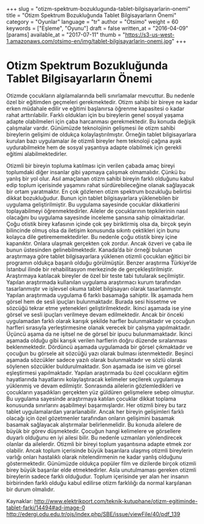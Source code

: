 +++
slug = "otizm-spektrum-bozuklugunda-tablet-bilgisayarlarin-onemi"
title = "Otizm Spektrum Bozukluğunda Tablet Bilgisayarların Önemi"
category = "Oyunlar"
language = "tr"
author = "Otsimo"
weight = 60
keywords = ["Eşleme", "Oyunu"]
draft = false
written_at = "2016-04-09"
[params]
available_at = "2017-07-11"
thumb = "https://s3-us-west-1.amazonaws.com/otsimo-en/img/tablet-bilgisayarlarin-onemi.jpg"
+++


# Otizm Spektrum Bozukluğunda Tablet Bilgisayarların Önemi

Otizmde çocukların algılamalarında belli sınırlamalar mevcuttur. Bu nedenle özel bir eğitimden geçmeleri gerekmektedir. Otizm sahibi bir bireye ne kadar erken müdahale edilir ve eğitimi başlanırsa öğrenme kapasitesi o kadar rahat arttırılabilir. Farklı oldukları için bu bireylerin genel sosyal yaşama adapte olabilmeleri için çaba harcanması gerekmektedir. Bu konuda değişik çalışmalar vardır. Günümüzde teknolojinin gelişmesi ile otizm sahibi bireylerin gelişimi de oldukça kolaylaştırılmıştır. Örneğin tablet bilgisayarlara kurulan bazı uygulamalar ile otizmli bireyler hem teknoloji çağına ayak uydurabilmekte hem de sosyal yaşantıya adapte olabilmek için gerekli eğitimi alabilmektedirler.

Otizmli bir bireyin topluma katılması için verilen çabada amaç bireyi toplumdaki diğer insanlar gibi yapmaya çalışmak olmamalıdır. Çünkü bu yanlış bir yol olur. Asıl amaçlanan otizm sahibi bireyin farklı olduğunu kabul edip toplum içerisinde yaşamını rahat sürdürebileceğine olanak sağlayacak bir ortam yaratmaktır. En çok gözlenen otizm spektrum bozukluğu belirtisi dikkat bozukluğudur. Bunun için tablet bilgisayarlara yüklenebilen bir uygulama geliştirilmiştir. Bu uygulama sayesinde çocuklar dikkatlerini toplayabilmeyi öğrenmektedirler. Aileler de çocuklarının tepkilerinin nasıl olacağını bu uygulama sayesinde inceleme şansına sahip olmaktadırlar. Çoğu otistik birey kafasının içinde çok şey biriktirmiş olsa da, birçok şeyin bilincinde olmuş olsa da iletişim konusunda sıkıntı çektikleri için bunu kolayca dile getirememektedirler. Bu nedenle çoğu otistik birey içine kapanıktır. Onlara ulaşmak gerçekten çok zordur. Ancak özveri ve çaba ile bunun üstesinden gelinebilmektedir. Kanada’da bir örneği bulunan araştırmaya göre tablet bilgisayarlara yüklenen otizmli çocukları eğitici bir programın oldukça başarılı olduğu görülmüştür. Benzer araştırma Türkiye’de İstanbul ilinde bir rehabilitasyon merkezinde de gerçekleştirilmiştir. Araştırmaya katılacak bireyler de özel bir teste tabi tutularak seçilmiştir. Yapılan araştırmada kullanılan uygulama araştırmacı kurum tarafından tasarlanmıştır ve işlevsel okuma tablet bilgisayarı olarak tasarlanmıştır. Yapılan araştırmada uygulama 6 farklı basamağa sahiptir. İlk aşamada hem görsel hem de sesli ipuçları bulunmaktadır. Burada sesi hissetme ve sözcüğü tekrar etme yetenekleri geliştirilmektedir. İkinci aşamada ise yine görsel ve sesli ipuçları verilmeye devam edilmektedir. Ancak bir önceki uygulamadan farklı olarak karışık şekilde harfler bulunmaktadır ve çocuğun harfleri sırasıyla yerleştirmesine olanak verecek bir çalışma yapılmaktadır. Üçüncü aşama da ne işitsel ne de görsel bir ipucu bulunmamaktadır. İkinci aşamada olduğu gibi karışık verilen harflerin doğru düzende sıralanması beklenmektedir. Dördüncü aşamada uygulamada bir görsel çıkmaktadır ve çocuğun bu görsele ait sözcüğü yazı olarak bulması istenmektedir. Beşinci aşamada sözcükler sadece yazılı olarak bulunmaktadır ve sözlü olarak söylenen sözcükler buldurulmaktadır. Son aşamada ise isim ve görsel eşleştirmesi yapılmaktadır. Yapılan araştırmada bu özel çocukların eğitim hayatlarında hayatlarını kolaylaştıracak kelimeler seçilerek uygulamaya yüklenmiş ve devam edilmiştir. Sonrasında ailelerin gözlemledikleri ve çocukların yaşadıkları gerçekten yüz güldüren gelişmelere sebep olmuştur. Bu uygulama sayesinde araştırmaya katılan çocuklar dikkat toplama konusunda sınırlarını aşabilmeyi başarmışlardır. Her otizmli birey bu tarz tablet uygulamalardan yararlanabilir. Ancak her bireyin gelişimleri farklı olacağı için özel gözetmenler tarafından onların gelişimini basamak basamak sağlayacak alıştırmalar belirlenmelidir. Bu konuda ailelere de büyük bir görev düşmektedir. Çocuğun hangi kelimelere ve görsellere duyarlı olduğunu en iyi ailesi bilir. Bu nedenle uzmanları yönlendirecek olanlar da ailelerdir. Otizmli bir bireyi toplum yaşantısına adapte etmek zor olabilir. Ancak toplum içerisinde büyük başarılara ulaşmış otizmli bireylerin varlığı onları hastalıklı olarak nitelendirmenin ne kadar yanlış olduğunu göstermektedir. Günümüzde oldukça popüler film ve dizilerde birçok otizmli birey büyük başarılar elde etmektedirler. Asla unutulmaması gereken otizmli bireylerin sadece farklı olduğudur. Toplum içerisinde yer alan her insanın birbirinden farklı olduğu kabul edilirse otizm farklılığı da normal karşılanan bir durum olmalıdır.

Kaynaklar: http://www.elektrikport.com/teknik-kutuphane/otizm-egitiminde-tablet-farki/14494#ad-image-0 http://edergi.odu.edu.tr/ojs/index.php/SBE/issue/viewFile/40/pdf_139
